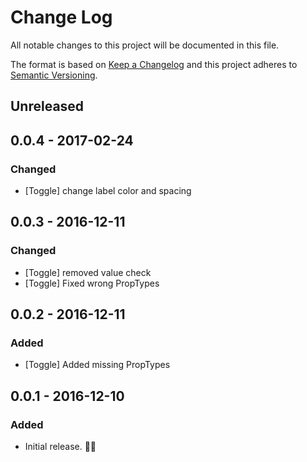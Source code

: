 # Change Log
All notable changes to this project will be documented in this file.

The format is based on [Keep a Changelog](http://keepachangelog.com/)
and this project adheres to [Semantic Versioning](http://semver.org/).

## Unreleased

## 0.0.4 - 2017-02-24
### Changed
- [Toggle] change label color and spacing

## 0.0.3 - 2016-12-11
### Changed
- [Toggle] removed value check
- [Toggle] Fixed wrong PropTypes

## 0.0.2 - 2016-12-11
### Added
- [Toggle] Added missing PropTypes

## 0.0.1 - 2016-12-10
### Added
- Initial release. 👾👾
